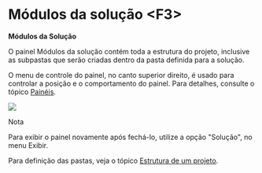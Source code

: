 # Módulos da solução &lt;F3&gt;

**Módulos da Solução**

O painel Módulos da solução contém toda a estrutura do projeto, inclusive as subpastas que serão criadas dentro da pasta definida para a solução.

O menu de controle do painel, no canto superior direito, é usado para controlar a posição e o comportamento do painel. Para detalhes, consulte o tópico [Painéis](https://ssitecnologia.atlassian.net/wiki/spaces/GVINCI/pages/2261058).

![](http://www.gvinci.com.br/manual/modsolgv5.zoom81.png)

Nota

Para exibir o painel novamente após fechá-lo, utilize a opção "Solução", no menu Exibir.

Para definição das pastas, veja o tópico [Estrutura de um projeto](http://www.gvinci.com.br/manual/estrutura_de_um_projeto.htm).

